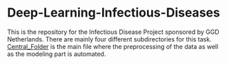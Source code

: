 # Deep-Learning-Infectious-Diseases
This is the repository for the Infectious Disease Project sponsored by GGD Netherlands.
There are mainly four different subdirectories for this task. 
[Central_Folder](https://github.com/eKoulier/Deep-Learning-Infectious-Diseases/tree/master/Central_Folder) is the main file where the preprocessing of the data as well as the modeling part is automated.
